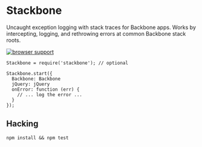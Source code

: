 Stackbone
=========

Uncaught exception logging with stack traces for Backbone apps.  Works by intercepting, logging, and rethrowing errors at common Backbone stack roots.

[![browser support](https://ci.testling.com/goodeggs/stackbone.png)](https://ci.testling.com/goodeggs/stackbone)

    Stackbone = require('stackbone'); // optional

    Stackbone.start({
      Backbone: Backbone
      jQuery: jQuery
      onError: function (err) {
        // ... log the error ...
      }
    });

Hacking
-------

    npm install && npm test

